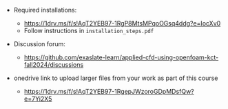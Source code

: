 * Required installations:
  * https://1drv.ms/f/s!AqT2YEB97-1RgP8MtsMPqoOGsq4ddg?e=IocXv0
  * Follow instructions in `installation_steps.pdf`

* Discussion forum:
  * https://github.com/exaslate-learn/applied-cfd-using-openfoam-kct-fall2024/discussions

* onedrive link to upload larger files from your work as part of this course
  * https://1drv.ms/f/s!AqT2YEB97-1RgepJWzoroGDpMDsfQw?e=7Yi2X5